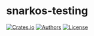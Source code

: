 # snarkos-testing

[![Crates.io](https://img.shields.io/crates/v/snarkos-testing.svg?color=neon)](https://crates.io/crates/snarkos-testing)
[![Authors](https://img.shields.io/badge/authors-Aleo-orange.svg)](../AUTHORS)
[![License](https://img.shields.io/badge/License-GPLv3-blue.svg)](./LICENSE.md)
